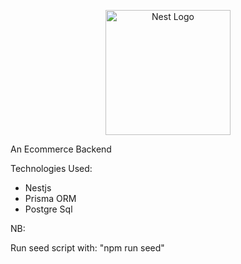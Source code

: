 <p align="center">
  <a href="http://nestjs.com/" target="blank"><img src="https://nestjs.com/img/logo-small.svg" width="200" alt="Nest Logo" /></a>
</p>

[circleci-image]: https://img.shields.io/circleci/build/github/nestjs/nest/master?token=abc123def456
[circleci-url]: https://circleci.com/gh/nestjs/nest

 
   
  <p>An Ecommerce Backend</p>
<p>Technologies Used:</p>
<ul>
  <li>Nestjs</li>
  <li>Prisma ORM</li>
  <li>Postgre Sql</li>
  </ul>
  
<p> NB:</p>
<p>Run seed script with: "npm run seed"</p>
